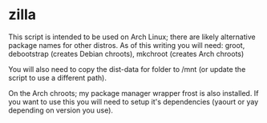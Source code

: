 # zilla
This script is intended to be used on Arch Linux; there are likely alternative package names for other distros. As of this writing you will need: groot, debootstrap (creates Debian chroots), mkchroot (creates Arch chroots)

You will also need to copy the dist-data for folder to /mnt (or update the script to use a different path).

On the Arch chroots; my package manager wrapper frost is also installed. If you want to use this you will need to setup it's dependencies (yaourt or yay depending on version you use).
